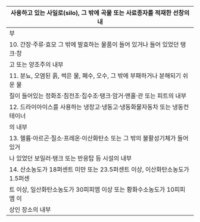 | 사용하고 있는 사일로(silo), 그 밖에 곡물 또는 사료종자를 적재한 선창의 내 |
| --- |
| 부 |
| 10. 간장·주류·효모 그 밖에 발효하는 물품이 들어 있거나 들어 있었던 탱크·창 |
| 고 또는 양조주의 내부 |
| 11. 분뇨, 오염된 흙, 썩은 물, 폐수, 오수, 그 밖에 부패하거나 분해되기 쉬운 물 |
| 질이 들어있는 정화조·침전조·집수조·탱크·암거·맨홀·관 또는 피트의 내부 |
| 12. 드라이아이스를 사용하는 냉장고·냉동고·냉동화물자동차 또는 냉동컨테이너 |
| 의 내부 |
| 13. 헬륨·아르곤·질소·프레온·이산화탄소 또는 그 밖의 불활성기체가 들어 있거 |
| 나 있었던 보일러·탱크 또는 반응탑 등 시설의 내부 |
| 14. 산소농도가 18퍼센트 미만 또는 23.5퍼센트 이상, 이산화탄소농도가 1.5퍼센 |
| 트 이상, 일산화탄소농도가 30피피엠 이상 또는 황화수소농도가 10피피엠 이 |
| 상인 장소의 내부 |